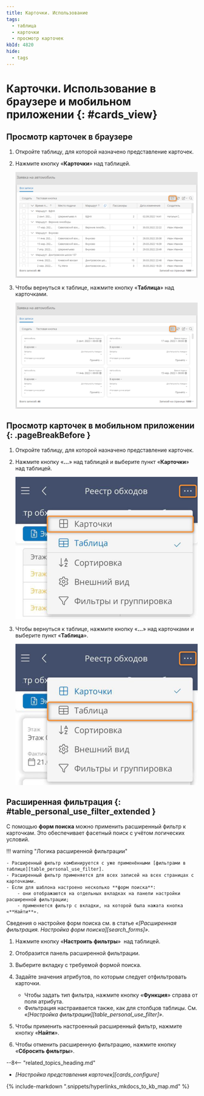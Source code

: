 ```yaml
---
title: Карточки. Использование
tags:
  - таблица
  - карточки
  - просмотр карточек
kbId: 4820
hide:
  - tags
---
```


# Карточки. Использование в браузере и мобильном приложении {: #cards_view}

## Просмотр карточек в браузере

1. Откройте таблицу, для которой назначено представление карточек.
2. Нажмите кнопку «**Карточки**» <i class="fa-light fa-pager" ></i> над таблицей.

    _![Переход к представлению карточек для таблицы](img/cards_switch_from_table_desktop.png)_

3. Чтобы вернуться к таблице, нажмите кнопку «**Таблица**» <i class="fa-light fa-th-list" ></i> над карточками.

    _![Переход к таблице из представления карточек](img/cards_switch_to_table_desktop.png)_

## Просмотр карточек в мобильном приложении {: .pageBreakBefore }

1. Откройте таблицу, для которой назначено представление карточек.
2. Нажмите кнопку «**…**» над таблицей и выберите пункт «**Карточки**» над таблицей.

    _![Переход к представлению карточек для таблицы](img/cards_switch_from_table_mobile.png)_

3. Чтобы вернуться к таблице, нажмите кнопку «**…**» над карточками и выберите пункт «**Таблица**».

    _![Переход к таблице из представления карточек](img/cards_switch_to_table_mobile.png)_

## Расширенная фильтрация {: #table_personal_use_filter_extended }

С помощью **форм поиска** можно применить расширенный фильтр к карточкам. Это обеспечивает фасетный поиск с учётом логических условий.

!!! warning "Логика расширенной фильтрации"

    - Расширенный фильтр комбинируется с уже применёнными [фильтрами в таблице][table_personal_use_filter].
    - Расширенный фильтр применяется для всех записей на всех страницах с карточками.
    - Если для шаблона настроено несколько **форм поиска**:
        - они отображаются на отдельных вкладках на панели настройки расширенной фильтрации;
        - применяется фильтр с вкладки, на которой была нажата кнопка «**Найти**».

Сведения о настройке форм поиска см. в статье _«[Расширенная фильтрация. Настройка форм поиска][search_forms]»_.

1. Нажмите кнопку «**Настроить фильтры**» <i class="fa-light fa-filter">‌</i> над таблицей.
2. Отобразится панель расширенной фильтрации.
3. Выберите вкладку с требуемой формой поиска.
4. Задайте значения атрибутов, по которым следует отфильтровать карточки.

   - Чтобы задать тип фильтра, нажмите кнопку «**Функция**» <i class="fa-light  fa-sliders"></i> справа от поля атрибута.
   - Фильтрация настраивается также, как для столбцов таблицы. См. _«[Настройка фильтрации][table_personal_use_filter]»_.

5. Чтобы применить настроенный расширенный фильтр, нажмите кнопку «**Найти**».
6. Чтобы отменить расширенную фильтрацию, нажмите кнопку «**Сбросить фильтры**».

<div class="relatedTopics" markdown="block">

--8<-- "related_topics_heading.md"

- _[Настройка представления карточек][cards_configure]_

</div>

{% include-markdown ".snippets/hyperlinks_mkdocs_to_kb_map.md" %}
